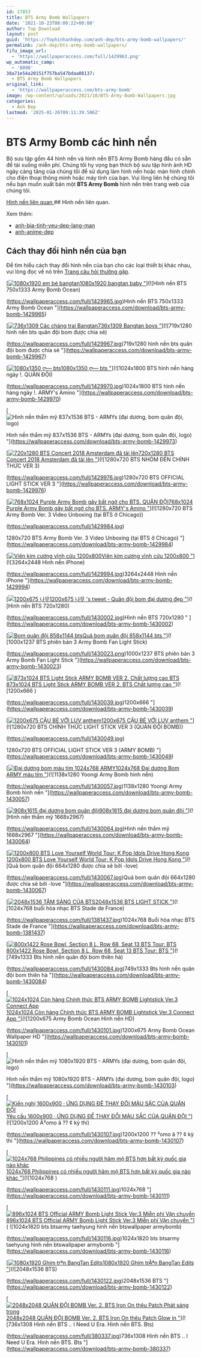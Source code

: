 ```yaml
---
id: 17853
title: BTS Army Bomb Wallpapers
date: '2021-10-23T08:00:22+00:00'
author: Top Download
layout: post
guid: 'https://Tophinhanhdep.com/anh-dep/bts-army-bomb-wallpapers/'
permalink: /anh-dep/bts-army-bomb-wallpapers/
fifu_image_url:
  - 'https://wallpaperaccess.com/full/1429963.png'
wp_automatic_camp:
  - '8098'
38a71e54a20151f757ba547bdaa08137:
  - BTS Army Bomb Wallpapers
original_link:
  - 'https://wallpaperaccess.com/bts-army-bomb'
image: /wp-content/uploads/2021/10/BTS-Army-Bomb-Wallpapers.jpg
categories:
  - Ảnh Đẹp
lastmod: '2025-01-26T09:11:39.506Z'
---
```

# BTS Army Bomb các hình nền

Bộ sưu tập gồm 44 hình nền và hình nền BTS Army Bomb hàng đầu có sẵn để tải xuống miễn phí. Chúng tôi hy vọng bạn thích bộ sưu tập hình ảnh HD ngày càng tăng của chúng tôi để sử dụng làm hình nền hoặc màn hình chính cho điện thoại thông minh hoặc máy tính của bạn. Vui lòng liên hệ chúng tôi nếu bạn muốn xuất bản một **BTS Army Bomb** hình nền trên trang web của chúng tôi.

[Hình nền liên quan ](#related) ## Hình nền liên quan.

   
 Xem thêm:

   
- [anh-bia-tinh-yeu-dep-lang-man](https://tophinhanhdep.com/anh-bia/anh-bia-tinh-yeu-dep-lang-man/)
- [anh-anime-dep](https://tophinhanhdep.com/anh-anime/anh-anime-dep/)

## Cách thay đổi hình nền của bạn

Để tìm hiểu cách thay đổi hình nền của bạn cho các loại thiết bị khác nhau, vui lòng đọc về nó trên [Trang câu hỏi thường gặp](https://tophinhanhdep.com/faq/).

  
[[![1080x1920 em bé bangtan](https://wallpaperaccess.com/full/1429963.png)1080x1920 bangtan baby "](https://wallpaperaccess.com/download/bts-army-bomb-1429963)](![Hình nền BTS 750x1333 Army Bomb Ocean)

(https://wallpaperaccess.com/full/1429965.jpg)Hình nền BTS 750x1333 Army Bomb Ocean "](https://wallpaperaccess.com/download/bts-army-bomb-1429965)

[[![736x1309 Các chàng trai Bangtan](https://wallpaperaccess.com/full/1429966.jpg)736x1309 Bangtan boys "](https://wallpaperaccess.com/download/bts-army-bomb-1429966)](![719x1280 hình nền bts quân đội bom được chia sẻ)

(https://wallpaperaccess.com/full/1429967.jpg)719x1280 hình nền bts quân đội bom được chia sẻ "](https://wallpaperaccess.com/download/bts-army-bomb-1429967)

[[![1080x1350 ღ— bts](https://wallpaperaccess.com/full/1429969.jpg)1080x1350 ღ— bts "](https://wallpaperaccess.com/download/bts-army-bomb-1429969)](![1024x1800 BTS hình nền hàng ngày !.  QUÂN ĐỘI)

(https://wallpaperaccess.com/full/1429970.jpg)1024x1800 BTS hình nền hàng ngày !. ARMY's Amino "](https://wallpaperaccess.com/download/bts-army-bomb-1429970)

[![Hình nền thẩm mỹ 837x1536 BTS - ARMYs (đại dương, bom quân đội, logo)](https://wallpaperaccess.com/full/1429973.jpg)

Hình nền thẩm mỹ 837x1536 BTS - ARMYs (đại dương, bom quân đội, logo) "](https://wallpaperaccess.com/download/bts-army-bomb-1429973)

[[![720x1280 BTS Concert 2018 Amsterdam đã tải lên](https://wallpaperaccess.com/full/1381387.jpg)720x1280 BTS Concert 2018 Amsterdam đã tải lên "](https://wallpaperaccess.com/download/bts-army-bomb-1381387)](![1280x720 BTS NHÓM ĐÈN CHÍNH THỨC VER 3)

(https://wallpaperaccess.com/full/1429976.jpg)1280x720 BTS OFFICIAL LIGHT STICK VER 3 "](https://wallpaperaccess.com/download/bts-army-bomb-1429976)

[[![768x1024 Purple Army Bomb gây bất ngờ cho BTS.  QUÂN ĐỘI](https://wallpaperaccess.com/full/1429978.jpg)768x1024 Purple Army Bomb gây bất ngờ cho BTS. ARMY's Amino "](https://wallpaperaccess.com/download/bts-army-bomb-1429978)](![1280x720 BTS Army Bomb Ver.  3 Video Unboxing (tại BTS ở Chicago))

(https://wallpaperaccess.com/full/1429984.jpg)

1280x720 BTS Army Bomb Ver. 3 Video Unboxing (tại BTS ở Chicago) "](https://wallpaperaccess.com/download/bts-army-bomb-1429984)

[[![Viên kim cương vĩnh cửu 1200x800](https://wallpaperaccess.com/full/1429986.jpg)Viên kim cương vĩnh cửu 1200x800 "](https://wallpaperaccess.com/download/bts-army-bomb-1429986)](![3264x2448 Hình nền iPhone)

(https://wallpaperaccess.com/full/1429994.jpg)3264x2448 Hình nền iPhone "](https://wallpaperaccess.com/download/bts-army-bomb-1429994)

[[![1200x675 나무](https://wallpaperaccess.com/full/1429998.jpg)1200x675 나무 's tweet - Quân đội bom đại dương đẹp "](https://wallpaperaccess.com/download/bts-army-bomb-1429998)](![Hình nền BTS 720x1280)

(https://wallpaperaccess.com/full/1430002.jpg)Hình nền BTS 720x1280 " ](https://wallpaperaccess.com/download/bts-army-bomb-1430002)

[[![Bom quân đội 858x1144 bts](https://wallpaperaccess.com/full/1430007.jpg)Quả bom quân đội 858x1144 bts "](https://wallpaperaccess.com/download/bts-army-bomb-1430007)](![1000x1237 BTS phiên bản 3 Army Bomb Fan Light Stick)

(https://wallpaperaccess.com/full/1430023.png)1000x1237 BTS phiên bản 3 Army Bomb Fan Light Stick "](https://wallpaperaccess.com/download/bts-army-bomb-1430023)

[[![873x1024 BTS Light Stick ARMY BOMB VER 2. Chất lượng cao BTS](https://wallpaperaccess.com/full/1430033.jpg)873x1024 BTS Light Stick ARMY BOMB VER 2. BTS Chất lượng cao "](https://wallpaperaccess.com/download/bts-army-bomb-1430033)](![1200x666 )

(https://wallpaperaccess.com/full/1430039.jpg)1200x666 "](https://wallpaperaccess.com/download/bts-army-bomb-1430039)

[[![1200x675 CẬU BÉ VỚI LUV anthem](https://wallpaperaccess.com/full/1430046.jpg)1200x675 CẬU BÉ VỚI LUV anthem "](https://wallpaperaccess.com/download/bts-army-bomb-1430046)](![1280x720 BTS CHÍNH THỨC LIGHT STICK VER 3 (QUÂN ĐỘI BOMB))

(https://wallpaperaccess.com/full/1430049.jpg)

1280x720 BTS OFFICIAL LIGHT STICK VER 3 (ARMY BOMB) "](https://wallpaperaccess.com/download/bts-army-bomb-1430049)

[[![Đại dương bom màu tím 1024x768 ARMY](https://wallpaperaccess.com/full/1430053.jpg)1024x768 Đại dương Bom ARMY màu tím "](https://wallpaperaccess.com/download/bts-army-bomb-1430053)](![1138x1280 Yoongi Army Bomb hình nền)

(https://wallpaperaccess.com/full/1430057.jpg)1138x1280 Yoongi Army Bomb hình nền "](https://wallpaperaccess.com/download/bts-army-bomb-1430057)

[[![908x1615 đại dương bom quân đội](https://wallpaperaccess.com/full/1430060.jpg)908x1615 đại dương bom quân đội "](https://wallpaperaccess.com/download/bts-army-bomb-1430060)](![Hình nền thẩm mỹ 1668x2967)

(https://wallpaperaccess.com/full/1430064.jpg)Hình nền thẩm mỹ 1668x2967 "](https://wallpaperaccess.com/download/bts-army-bomb-1430064)

[[![1200x800 BTS Love Yourself World Tour: K Pop Idols Drive Hong Kong](https://wallpaperaccess.com/full/1381366.jpg)1200x800 BTS Love Yourself World Tour: K Pop Idols Drive Hong Kong "](https://wallpaperaccess.com/download/bts-army-bomb-1381366)](![Quả bom quân đội 664x1280 được chia sẻ bởi -love)

(https://wallpaperaccess.com/full/1430067.jpg)Quả bom quân đội 664x1280 được chia sẻ bởi -love "](https://wallpaperaccess.com/download/bts-army-bomb-1430067)

[[![2048x1536 TẤM SÁNG CỦA BTS](https://wallpaperaccess.com/full/1430072.jpg)2048x1536 BTS LIGHT STICK "](https://wallpaperaccess.com/download/bts-army-bomb-1430072)](![1024x768 buổi hòa nhạc BTS Stade de France)

(https://wallpaperaccess.com/full/1381437.jpg)1024x768 Buổi hòa nhạc BTS Stade de France "](https://wallpaperaccess.com/download/bts-army-bomb-1381437)

[[![800x1422 Rose Bowl, Section 8 L, Row 68, Seat 13 BTS Tour: BTS](https://wallpaperaccess.com/full/1430081.jpg)800x1422 Rose Bowl, Section 8 L, Row 68, Seat 13 BTS Tour: BTS "](https://wallpaperaccess.com/download/bts-army-bomb-1430081)](![749x1333 Bts hình nền quân đội bom thiên hà)

(https://wallpaperaccess.com/full/1430084.jpg)749x1333 Bts hình nền quân đội bom thiên hà "](https://wallpaperaccess.com/download/bts-army-bomb-1430084)

[[![1024x1024 Còn hàng Chính thức BTS ARMY BOMB Lightstick Ver.3 Connect App](https://wallpaperaccess.com/full/1430087.jpg)1024x1024 Còn hàng Chính thức BTS ARMY BOMB Lightstick Ver.3 Connect App "](https://wallpaperaccess.com/download/bts-army-bomb-1430087)](![1200x675 Army Bomb Ocean Hình nền HD)

(https://wallpaperaccess.com/full/1430101.jpg)1200x675 Army Bomb Ocean Wallpaper HD "](https://wallpaperaccess.com/download/bts-army-bomb-1430101)

[![Hình nền thẩm mỹ 1080x1920 BTS - ARMYs (đại dương, bom quân đội, logo)](https://wallpaperaccess.com/full/1430103.jpg)

Hình nền thẩm mỹ 1080x1920 BTS - ARMYs (đại dương, bom quân đội, logo) "](https://wallpaperaccess.com/download/bts-army-bomb-1430103)

[[![Kiến nghị 1600x900 · ỨNG DỤNG ĐỂ THAY ĐỔI MÀU SẮC CỦA QUÂN ĐỘI](https://wallpaperaccess.com/full/1430105.jpg)Yêu cầu 1600x900 · ỨNG DỤNG ĐỂ THAY ĐỔI MÀU SẮC CỦA QUÂN ĐỘI "](https://wallpaperaccess.com/download/bts-army-bomb-1430105)](![1200x1200 Â³omo â ?? ¢ kỳ thi)

(https://wallpaperaccess.com/full/1430107.jpg)1200x1200 ?? ³omo â ?? ¢ kỳ thi "](https://wallpaperaccess.com/download/bts-army-bomb-1430107)

[[![1024x768 Philippines có nhiều người hâm mộ BTS hơn bất kỳ quốc gia nào khác](https://wallpaperaccess.com/full/529638.jpg)1024x768 Philippines có nhiều người hâm mộ BTS hơn bất kỳ quốc gia nào khác "](https://wallpaperaccess.com/download/bts-army-bomb-529638)](![1024x768 )

(https://wallpaperaccess.com/full/1430111.jpg)1024x768 "](https://wallpaperaccess.com/download/bts-army-bomb-1430111)

[[![896x1024 BTS Official ARMY Bomb Light Stick Ver.3 Miễn phí Vận chuyển](https://wallpaperaccess.com/full/1430115.jpg)896x1024 BTS Official ARMY Bomb Light Stick Ver.3 Miễn phí Vận chuyển "](https://wallpaperaccess.com/download/bts-army-bomb-1430115)]( ![1024x1820 bts btsarmy taehyung hình nền btswallpaper armybomb)

(https://wallpaperaccess.com/full/1430116.jpg)1024x1820 bts btsarmy taehyung hình nền btswallpaper armybomb "](https://wallpaperaccess.com/download/bts-army-bomb-1430116)

[[![1080x1920 Ghim trªn BangTan Edits](https://wallpaperaccess.com/full/1430120.jpg)1080x1920 Ghim trÃªn BangTan Edits "](https://wallpaperaccess.com/download/bts-army-bomb-1430120)](![2048x1536 BTS)

(https://wallpaperaccess.com/full/1430122.jpg)2048x1536 BTS "](https://wallpaperaccess.com/download/bts-army-bomb-1430122)

[[![2048x2048 QUÂN ĐỘI BOMB Ver.  2. BTS Iron On thêu Patch Phát sáng trong](https://wallpaperaccess.com/full/1430124.jpg)2048x2048 QUÂN ĐỘI BOMB Ver. 2. BTS Iron On thêu Patch Glow in "](https://wallpaperaccess.com/download/bts-army-bomb-1430124)](![736x1308 Hình nền BTS .. I Need U Era.  Hình nền BTS.  Bts)

(https://wallpaperaccess.com/full/380337.jpg)736x1308 Hình nền BTS .. I Need U Era. Hình nền BTS. Bts "](https://wallpaperaccess.com/download/bts-army-bomb-380337)
